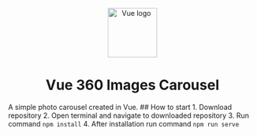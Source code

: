 <p align="center"><img width="100" src="https://vuejs.org/images/logo.png" alt="Vue logo"></p>
<h1 align="center">Vue 360 Images Carousel</h1>
A simple photo carousel created in Vue.
## How to start
1. Download repository
2. Open terminal and navigate to downloaded repository
3. Run command <code>npm install</code>
4. After installation run command <code>npm run serve</code>
